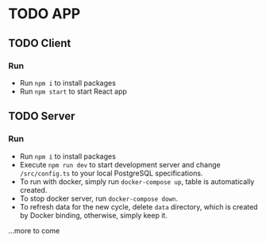 # TODO APP

## TODO Client
### Run
- Run `npm i` to install packages
- Run `npm start` to start React app

## TODO Server
### Run
- Run `npm i` to install packages
- Execute `npm run dev` to start development server and change `/src/config.ts` to your local PostgreSQL specifications.
- To run with docker, simply run `docker-compose up`, table is automatically created.
- To stop docker server, run `docker-compose down`.
- To refresh data for the new cycle, delete `data` directory, which is created by Docker binding, otherwise, simply keep it.

...more to come
